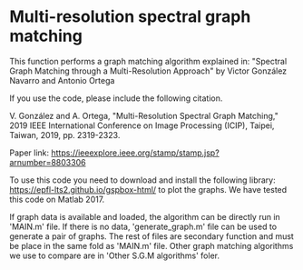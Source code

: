 # Multi-resolution spectral graph matching
This function performs a graph matching algorithm explained in:
"Spectral Graph Matching through a Multi-Resolution Approach" by
Victor González Navarro and Antonio Ortega

If you use the code, please include the following citation.

V. González and A. Ortega, "Multi-Resolution Spectral Graph Matching," 2019 IEEE International Conference on Image Processing (ICIP), Taipei, Taiwan, 2019, pp. 2319-2323.

Paper link: https://ieeexplore.ieee.org/stamp/stamp.jsp?arnumber=8803306

To use this code you need to download and install the following library:
https://epfl-lts2.github.io/gspbox-html/ to plot the graphs. We have tested this code on Matlab 2017.

If graph data is available and loaded, the algorithm can be directly run in 'MAIN.m' file.
If there is no data, 'generate_graph.m' file can be used to generate a pair of graphs.
The rest of files are secondary function and must be place in the same fold as 'MAIN.m' file.
Other graph matching algorithms we use to compare are in 'Other S.G.M algorithms' foler.
